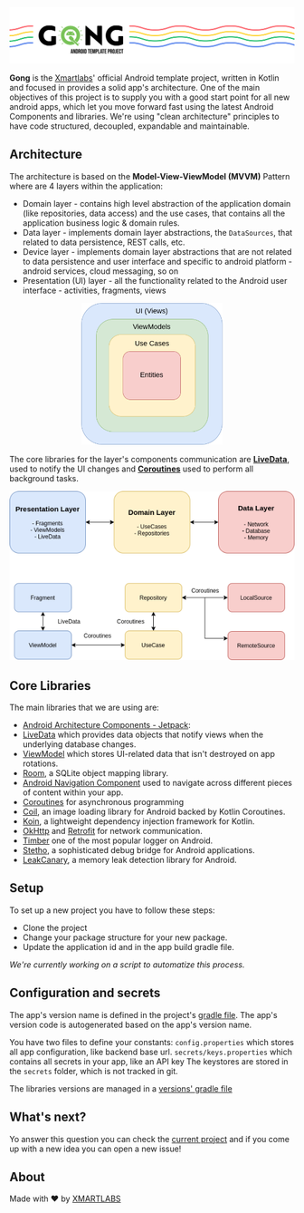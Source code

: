 <p align="center">
  <img src="/images/banner.png">
</p>

**Gong** is the [Xmartlabs](https://xmartlabs.com/)' official Android template project, written in Kotlin and focused in provides a solid app's architecture.
One of the main objectives of this project is to supply you with a good start point for all new android apps, which let you move forward fast using the latest Android Components and libraries.
We're using "clean architecture" principles to have code structured, decoupled, expandable and maintainable. 

## Architecture
The architecture is based on the **Model-View-ViewModel (MVVM)** Pattern where are 4 layers within the application:
- Domain layer - contains high level abstraction of the application domain (like repositories, data access) and the use cases, that contains all the application business logic & domain rules.
- Data layer - implements domain layer abstractions, the `DataSources`, that related to data persistence, REST calls, etc. 
- Device layer - implements domain layer abstractions that are not related to data persistence and user interface and specific to android platform - android services, cloud messaging, so on
- Presentation (UI) layer - all the functionality related to the Android user interface - activities, fragments, views

<p align="center">
  <img height="250" src="/images/arch.png" >
</p>

The core libraries for the layer's components communication are [**LiveData**](https://developer.android.com/topic/libraries/architecture/livedata), used to notify the UI changes and [**Coroutines**](https://kotlinlang.org/docs/reference/coroutines-overview.html) used to perform all background tasks.

<p align="center">
  <img src="/images/layers.png">
</p>

## Core Libraries
The main libraries that we are using are:
- [Android Architecture Components - Jetpack](https://developer.android.com/topic/libraries/architecture):
 - [LiveData](https://developer.android.com/topic/libraries/architecture/livedata) which provides data objects that notify views when the underlying database changes.
 - [ViewModel](https://developer.android.com/topic/libraries/architecture/viewmodel) which stores UI-related data that isn't destroyed on app rotations.
 - [Room](https://developer.android.com/topic/libraries/architecture/room), a SQLite object mapping library.
 - [Android Navigation Component](https://developer.android.com/guide/navigation) used to navigate across different pieces of content within your app.
- [Coroutines](https://kotlinlang.org/docs/reference/coroutines-overview.html) for asynchronous programming
- [Coil](https://coil-kt.github.io/coil/), an image loading library for Android backed by Kotlin Coroutines.
- [Koin](https://insert-koin.io/), a lightweight dependency injection framework for Kotlin.
- [OkHttp](https://square.github.io/okhttp/) and [Retrofit](https://square.github.io/retrofit/) for network communication.
- [Timber](https://github.com/JakeWharton/timber) one of the most popular logger on Android.
- [Stetho](http://facebook.github.io/stetho/), a sophisticated debug bridge for Android applications.
- [LeakCanary](https://square.github.io/leakcanary/), a memory leak detection library for Android.

## Setup
To set up a new project you have to follow these steps:
- Clone the project
- Change your package structure for your new package.
- Update the application id and in the app build gradle file.

_We're currently working on a script to automatize this process._

## Configuration and secrets
The app's version name is defined in the project's [gradle file](https://github.com/xmartlabs/GongAndroidBaseProject/blob/master/build.gradle). 
The app's version code is autogenerated based on the app's version name.

You have two files to define your constants:
`config.properties` which stores all app configuration, like backend base url.
`secrets/keys.properties` which contains all secrets in your app, like an API key
The keystores are stored in the `secrets` folder, which is not tracked in git.

The libraries versions are managed in a [versions' gradle file](https://github.com/xmartlabs/GongAndroidBaseProject/blob/master/versions.gradle)

## What's next?
Yo answer this question you can check the [current project](https://github.com/xmartlabs/GongAndroidBaseProject/projects/1) and if you come up with a new idea you can open a new issue!

## About
Made with ❤️ by [XMARTLABS](http://xmartlabs.com)
